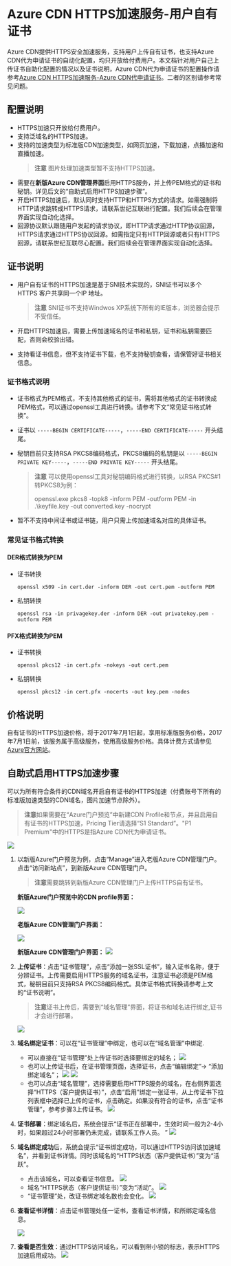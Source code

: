 # Azure CDN HTTPS加速服务-用户自有证书

Azure CDN提供HTTPS安全加速服务，支持用户上传自有证书，也支持Azure CDN代为申请证书的自动化配置，均只开放给付费用户。本文档针对用户自己上传证书自助化配置的情况以及证书说明，Azure CDN代为申请证书的配置操作请参考[Azure CDN HTTPS加速服务-Azure CDN代申请证书](https://www.azure.cn/documentation/articles/cdn-https-how-to/)。二者的区别请参考常见问题。


## 配置说明

- HTTPS加速只开放给付费用户。
- 支持泛域名的HTTPS加速。
- 支持的加速类型为标准版CDN加速类型，如网页加速，下载加速，点播加速和直播加速。
     >**注意** 图片处理加速类型暂不支持HTTPS加速。
- 需要在**新版Azure CDN管理界面**启用HTTPS服务，并上传PEM格式的证书和秘钥。详见后文的“自助式启用HTTPS加速步骤”。
- 开启HTTPS加速后，默认同时支持HTTP和HTTPS方式的请求。如需强制将HTTP请求跳转成HTTPS请求，请联系世纪互联进行配置。我们后续会在管理界面实现自动化选择。
- 回源协议默认跟随用户发起的请求协议，即HTTP请求通过HTTP协议回源，HTTPS请求通过HTTPS协议回源。如需指定只有HTTP回源或者只有HTTPS回源，请联系世纪互联尽心配置。我们后续会在管理界面实现自动化选择。


## 证书说明

- 用户自有证书的HTTPS加速是基于SNI技术实现的，SNI证书可以多个HTTPS 客户共享同一个IP 地址。
    >**注意** SNI证书不支持Windwos XP系统下所有的IE版本，浏览器会提示不受信任。

- 开启HTTPS加速后，需要上传加速域名的证书和私钥，证书和私钥需要匹配，否则会校验出错。

- 支持看证书信息，但不支持证书下载，也不支持秘钥查看，请保管好证书相关信息。

### 证书格式说明

- 证书格式为PEM格式，不支持其他格式的证书，需将其他格式的证书转换成PEM格式，可以通过openssl工具进行转换。请参考下文“常见证书格式转换”。
- 证书以 `-----BEGIN CERTIFICATE-----`，`-----END CERTIFICATE-----` 开头结尾。
- 秘钥目前只支持RSA PKCS8编码格式，PKCS8编码的私钥是以 `-----BEGIN PRIVATE KEY-----`，`-----END PRIVATE KEY-----` 开头结尾。
    >**注意**
    >可以使用openssl工具对秘钥编码格式进行转换，以RSA PKCS#1转PKCS8为例：
    >
    >openssl.exe pkcs8 -topk8 -inform PEM -outform PEM -in .\keyfile.key -out converted.key -nocrypt

- 暂不不支持中间证书或证书链，用户只需上传加速域名对应的具体证书。

### 常见证书格式转换

#### DER格式转换为PEM

- 证书转换

    ```shell
    openssl x509 -in cert.der -inform DER -out cert.pem -outform PEM
    ```
- 私钥转换

    ```shell
    openssl rsa -in privagekey.der -inform DER -out privatekey.pem -outform PEM
    ```

#### PFX格式转换为PEM

- 证书转换

    ```shell
    openssl pkcs12 -in cert.pfx -nokeys -out cert.pem
    ```

- 私钥转换

    ```shell
    openssl pkcs12 -in cert.pfx -nocerts -out key.pem -nodes
    ```

## 价格说明

自有证书的HTTPS加速价格，将于2017年7月1日起，享用标准版服务价格，2017年7月1日前，该服务属于高级服务，使用高级服务价格。具体计费方式请参见[Azure官方网站](https://www.azure.cn/pricing/details/cdn/)。


## 自助式启用HTTPS加速步骤

可以为所有符合条件的CDN域名开启自有证书的HTTPS加速（付费账号下所有的标准版加速类型的CDN域名，图片加速节点除外）。

>**注意**如果需要在“Azure门户预览”中新建CDN Profile和节点，并且启用自有证书的HTTPS加速，Pricing Tier请选择“S1 Standard”。"P1 Premium"中的HTTPS是指Azure CDN代为申请证书。
  
  ![][15]

1. 以新版Azure门户预览为例，点击“Manage”进入老版Azure CDN管理门户。点击“访问新站点”，到新版Azure CDN管理门户。
     >**注意**需要跳转到新版Azure CDN管理门户上传HTTPS自有证书。
    
    **新版Azure门户预览中的CDN profile界面：**

    ![][1]

    **老版Azure CDN管理门户界面：**

    ![][2]

    **新版Azure CDN管理门户界面：**
    ![][3]

2. **上传证书**：点击“证书管理”，点击“添加一张SSL证书”，输入证书名称，便于分辨证书。上传需要启用HTTPS服务的域名证书，注意证书必须是PEM格式，秘钥目前只支持RSA PKCS8编码格式。具体证书格式转换请参考上文的“证书说明”。
     >**注意**证书上传后，需要到“域名管理”界面，将证书和域名进行绑定,证书才会进行部署。
     
    ![][4]

3. **域名绑定证书**：可以在“证书管理”中绑定，也可以在“域名管理”中绑定.
    
    - 可以直接在“证书管理”处上传证书时选择要绑定的域名；
    ![][9]
    - 也可以上传证书后，在证书管理页面，选择证书，点击“编辑绑定”-> “添加绑定域名”；
     ![][5]
     ![][6]
    - 也可以点击“域名管理”，选择需要启用HTTPS服务的域名，在右侧界面选择“HTTPS（客户提供证书）”，点击“启用”绑定一张证书，从上传证书下拉列表框中选择已上传的证书，点击确定。如果没有符合的证书，点击“证书管理”，参考步骤3上传证书。
    ![][8]
4. **证书部署**：绑定域名后，系统会提示“证书正在部署中，生效时间一般为2-4小时，如果超过24小时部署仍未完成，请联系工作人员。 ”
    ![][13]
5. **域名绑定成功**后，系统会提示“证书绑定成功，可以通过HTTPS访问该加速域名”，并看到证书详情。同时该域名的“HTTPS状态（客户提供证书）”变为“活跃”。

    
    - 点击该域名，可以查看证书信息。
    ![][10]
    - 域名“HTTPS状态（客户提供证书）”变为“活动”。
    ![][11]
    - “证书管理”处，改证书绑定域名数也会变化。
    ![][12]

5. **查看证书详情**：点击证书管理处任一证书，查看证书详情，和所绑定域名信息。

    ![][7]
6. **查看是否生效**：通过HTTPS访问域名，可以看到带小锁的标志，表示HTTPS加速启用成功。
    ![][14]   

<!--Image references-->
[1]: ./httpsimage/manage.png
[2]: ./httpsimage/oldportal.png
[3]: ./httpsimage/newportaloverview.png
[4]: ./httpsimage/uploadcert.png
[5]: ./httpsimage/bindcert1.png
[6]: ./httpsimage/bindcert1.1.png
[7]: ./httpsimage/certdetail.png
[8]: ./httpsimage/bindcert2.png
[9]: ./httpsimage/bindcert3.png
[10]: ./httpsimage/success.png
[11]: ./httpsimage/successdomainstatuspng.png
[12]: ./httpsimage/cert4.png
[13]: ./httpsimage/deploying.png
[14]: ./httpsimage/finalaccess.png
[15]: ./httpsimage/ibizapricingtier.png